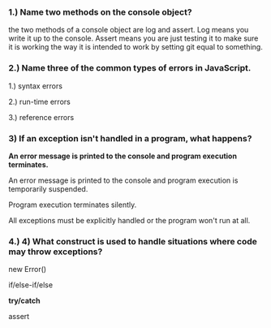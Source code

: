 ### 1.) Name two methods on the console object?
the two methods of a console object are log and assert. Log means you write it up to the console. Assert means you are just testing it to make sure it is working the way it is intended to work by setting git equal to something.

### 2.) Name three of the common types of errors in JavaScript.
1.) syntax errors

2.) run-time errors

3.) reference errors

### 3) If an exception isn't handled in a program, what happens?
**An error message is printed to the console and program execution terminates.**

An error message is printed to the console and program execution is temporarily suspended.

Program execution terminates silently.

All exceptions must be explicitly handled or the program won't run at all.

### 4.) 4) What construct is used to handle situations where code may throw exceptions?
new Error()

if/else-if/else

**try/catch**

assert
